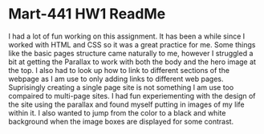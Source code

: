 # Mart-441 HW1 ReadMe
I had a lot of fun working on this assignment. It has been a while since I worked with HTML and CSS so it was a great practice for me.
Some things like the basic pages structure came naturally to me, however I struggled a bit at getting the Parallax to work with both the body and the hero image at the top.
I also had to look up how to link to different sections of the webpage as I am use to only adding links to different web pages. Suprisingly creating a single page site is not something I am use too compaired to multi-page sites.
I had fun experiementing with the design of the site using the parallax and found myself putting in images of my life within it. 
I also wanted to jump from the color to a black and white background when the image boxes are displayed for some contrast.
